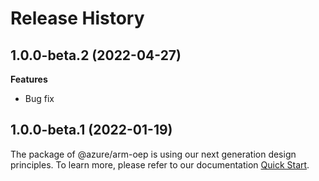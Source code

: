 # Release History

## 1.0.0-beta.2 (2022-04-27)

**Features**

  - Bug fix
    
## 1.0.0-beta.1 (2022-01-19)

The package of @azure/arm-oep is using our next generation design principles. To learn more, please refer to our documentation [Quick Start](https://aka.ms/js-track2-quickstart).
